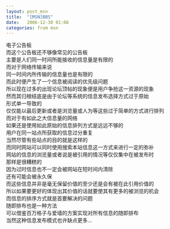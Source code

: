 ```yaml
---
layout: post_msn
title:  "[MSN]BBS"
date:   2006-12-30 01:08
categories: from msn
--- 
```

电子公告板  
而这个公告板还不够像常见的公告板  
主要是人们同一时间所能接收的信息量是有限的  
而对于网络传输来说  
同一时间内所传输的信息量也是有限的  
而此时便产生了一个信息被阅读的优先级问题  
所以现在过多的出现论坛顶帖的现象便是用户争抢这一资源的现象  
然而其归根结底是由于论坛等系统的信息发布选择方式过于原始  
形式单一导致的  
仅仅能以最后更新或者是浏览量或人为等这些过于简单的方式进行排列  
而对于有如此之大信息量的网络  
如果还是使用如此原始的信息排列方式是远远不够的  
用户在同一站点所获取的信息过分重复  
当然尽管有些站点的目的就是这样的  
而同时网站可以同时使用搜索本站信息这一方式来进行一定的弥补  
网站的信息的浏览量或者说是被引用的情况等仅仅集中在被发布时  
那样是很糟糕的  
因为过时信息也不一定会被网站在短时间内清除  
还有可能会被永久保  
而这些信息并非是毫无保留价值的至少还是会有被在此引用价值的  
所以如果要更好的体现出其价值的话就要使其有更多的被浏览的机会  
而信息的排序方式就是首要解决的问题  
随即排布也是一种方法  
可以借鉴百万格子与爱墙的方案实现对所有信息的随即排布  
当然这种信息发布模式也许缺点更多...  